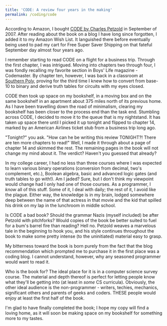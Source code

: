 ```yaml
---
title: 'CODE: A review four years in the making'
permalink: /coding/code
---
```

According to Amazon, I bought [CODE by Charles Petzold][1] in September of 2007. After reading about the book on a blog I have long since forgotten, I added it to my Amazon Wish List. It languished there before eventually being used to pad my cart for Free Super Saver Shipping on that fateful September day almost four years ago.

I remember starting to read CODE on a flight for a business trip. Through the first chapter, I was intrigued. Moving into chapters two through four, I was fondly recalling my favorite section in Boys' Life magazine - Codemaster. By chapter ten, however, I was back in a classroom at [Southern Poly][2], proving for the third time I knew how to convert from base-10 to binary and derive truth tables for circuits with my eyes closed.

CODE then took up space on my bookshelf, in a moving box and on the same bookshelf in an apartment about 375 miles north of its previous home. As I have been travelling down the road of minimalism, clearing my bookshelf has been closer to the process end than the task end. Stumbling across CODE, I decided to move it to the queue that is my nightstand. It has taken up space there until I picked it up tonight and flipped to chapter 14, marked by an American Airlines ticket stub from a business trip long ago.

"Tonight?" you ask. "How can he be writing this review TONIGHT?! There are ten more chapters to read!" Well, I made it through about a page of chapter 14 and skimmed the rest. The remaining pages in the book will not change my mind about it. The verdict? Haven't you guessed that already?

In my college career, I had no less than three courses where I was expected to learn various binary operations (conversion from decimal, two's complement, etc.), Boolean algebra, basic and advanced logic gates (and truth tables to go with!). Am I jaded? Sure, but I don't think my viewpoint would change had I only had one of those courses. As a programmer, I *know* all of this stuff. Some of it, I deal with daily; the rest of it, I avoid like the plague. Either way, the knowledge is in my brain, lodged somewhere deep between the name of that actress in that movie and the kid that spilled his drink on my lap in the lunchroom in middle school.

Is CODE a bad book? Should the grammar Nazis (myself included) be after Petzold with pitchforks? Would copies of the book be better suited to fuel for a bum's barrel fire than reading? Hell no. Petzold weaves a marvelous tale in the beginning to hook you, and his style continues throughout the book to make some pretty intense (to the uninitiated) material easy to grasp.

My bitterness toward the book is born purely from the fact that the blog recommendation which prompted me to purchase it in the first place was a coding blog. I cannot understand, however, why any seasoned programmer would want to read it.

Who is the book for? The ideal place for it is in a computer science survey course. The material and depth thereof is perfect for letting people know what they'll be getting into (at least in *some* CS curricula). Obviously, the other ideal audience is the non-programmer - writers, techies, mechanics, significant others and parents of geeks and coders. THESE people would enjoy at least the first half of the book.

I'm glad to have finally completed the book; I hope my copy will find a loving home, as it will soon be making space on my bookshelf for something more to my tastes.

 [1]: http://www.amazon.com/gp/product/0735611319/ref=as_li_ss_tl?ie=UTF8&tag=sigilorg-20&linkCode=as2&camp=217145&creative=399349&creativeASIN=0735611319
 [2]: http://www.spsu.edu

